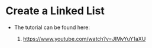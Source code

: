 # Create a Linked List

- The tutorial can be found here:

  1. https://www.youtube.com/watch?v=JlMyYuY1aXU